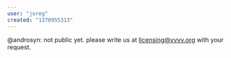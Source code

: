 ```yaml
---
user: "joreg"
created: "1370955313"
---
```


@androsyn: not public yet. please write us at licensing@vvvv.org with your request. 
